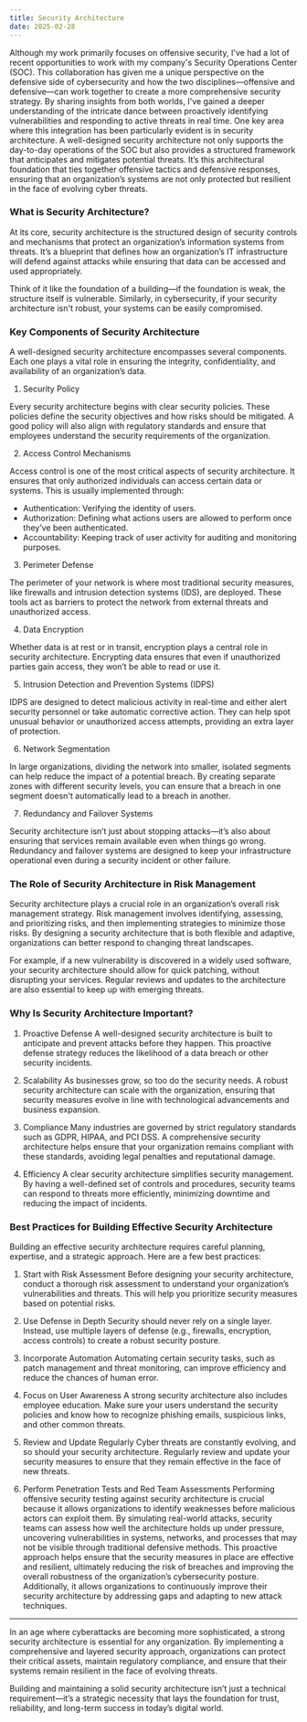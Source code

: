 ```yaml
---
title: Security Architecture
date: 2025-02-28
---
```


Although my work primarily focuses on offensive security, I've had a lot of recent opportunities to work with my company's Security Operations Center (SOC). This collaboration has given me a unique perspective on the defensive side of cybersecurity and how the two disciplines—offensive and defensive—can work together to create a more comprehensive security strategy. By sharing insights from both worlds, I've gained a deeper understanding of the intricate dance between proactively identifying vulnerabilities and responding to active threats in real time. One key area where this integration has been particularly evident is in security architecture. A well-designed security architecture not only supports the day-to-day operations of the SOC but also provides a structured framework that anticipates and mitigates potential threats. It’s this architectural foundation that ties together offensive tactics and defensive responses, ensuring that an organization’s systems are not only protected but resilient in the face of evolving cyber threats.

### What is Security Architecture?
At its core, security architecture is the structured design of security controls and mechanisms that protect an organization’s information systems from threats. It’s a blueprint that defines how an organization’s IT infrastructure will defend against attacks while ensuring that data can be accessed and used appropriately.

Think of it like the foundation of a building—if the foundation is weak, the structure itself is vulnerable. Similarly, in cybersecurity, if your security architecture isn't robust, your systems can be easily compromised.

### Key Components of Security Architecture
A well-designed security architecture encompasses several components. Each one plays a vital role in ensuring the integrity, confidentiality, and availability of an organization’s data.

1. Security Policy

Every security architecture begins with clear security policies. These policies define the security objectives and how risks should be mitigated. A good policy will also align with regulatory standards and ensure that employees understand the security requirements of the organization.

2. Access Control Mechanisms

Access control is one of the most critical aspects of security architecture. It ensures that only authorized individuals can access certain data or systems. This is usually implemented through:

  - Authentication: Verifying the identity of users.
  - Authorization: Defining what actions users are allowed to perform once they’ve been authenticated.
  - Accountability: Keeping track of user activity for auditing and monitoring purposes.

3. Perimeter Defense

The perimeter of your network is where most traditional security measures, like firewalls and intrusion detection systems (IDS), are deployed. These tools act as barriers to protect the network from external threats and unauthorized access.

4. Data Encryption

Whether data is at rest or in transit, encryption plays a central role in security architecture. Encrypting data ensures that even if unauthorized parties gain access, they won’t be able to read or use it.

5. Intrusion Detection and Prevention Systems (IDPS)

IDPS are designed to detect malicious activity in real-time and either alert security personnel or take automatic corrective action. They can help spot unusual behavior or unauthorized access attempts, providing an extra layer of protection.

6. Network Segmentation

In large organizations, dividing the network into smaller, isolated segments can help reduce the impact of a potential breach. By creating separate zones with different security levels, you can ensure that a breach in one segment doesn't automatically lead to a breach in another.

7. Redundancy and Failover Systems

Security architecture isn’t just about stopping attacks—it’s also about ensuring that services remain available even when things go wrong. Redundancy and failover systems are designed to keep your infrastructure operational even during a security incident or other failure.

### The Role of Security Architecture in Risk Management
Security architecture plays a crucial role in an organization’s overall risk management strategy. Risk management involves identifying, assessing, and prioritizing risks, and then implementing strategies to minimize those risks. By designing a security architecture that is both flexible and adaptive, organizations can better respond to changing threat landscapes.

For example, if a new vulnerability is discovered in a widely used software, your security architecture should allow for quick patching, without disrupting your services. Regular reviews and updates to the architecture are also essential to keep up with emerging threats.

### Why Is Security Architecture Important?
1. Proactive Defense
A well-designed security architecture is built to anticipate and prevent attacks before they happen. This proactive defense strategy reduces the likelihood of a data breach or other security incidents.

2. Scalability
As businesses grow, so too do the security needs. A robust security architecture can scale with the organization, ensuring that security measures evolve in line with technological advancements and business expansion.

3. Compliance
Many industries are governed by strict regulatory standards such as GDPR, HIPAA, and PCI DSS. A comprehensive security architecture helps ensure that your organization remains compliant with these standards, avoiding legal penalties and reputational damage.

4. Efficiency
A clear security architecture simplifies security management. By having a well-defined set of controls and procedures, security teams can respond to threats more efficiently, minimizing downtime and reducing the impact of incidents.

### Best Practices for Building Effective Security Architecture
Building an effective security architecture requires careful planning, expertise, and a strategic approach. Here are a few best practices:

1. Start with Risk Assessment
Before designing your security architecture, conduct a thorough risk assessment to understand your organization’s vulnerabilities and threats. This will help you prioritize security measures based on potential risks.

2. Use Defense in Depth
Security should never rely on a single layer. Instead, use multiple layers of defense (e.g., firewalls, encryption, access controls) to create a robust security posture.

3. Incorporate Automation
Automating certain security tasks, such as patch management and threat monitoring, can improve efficiency and reduce the chances of human error.

4. Focus on User Awareness
A strong security architecture also includes employee education. Make sure your users understand the security policies and know how to recognize phishing emails, suspicious links, and other common threats.

5. Review and Update Regularly
Cyber threats are constantly evolving, and so should your security architecture. Regularly review and update your security measures to ensure that they remain effective in the face of new threats.

6. Perform Penetration Tests and Red Team Assessments
Performing offensive security testing against security architecture is crucial because it allows organizations to identify weaknesses before malicious actors can exploit them. By simulating real-world attacks, security teams can assess how well the architecture holds up under pressure, uncovering vulnerabilities in systems, networks, and processes that may not be visible through traditional defensive methods. This proactive approach helps ensure that the security measures in place are effective and resilient, ultimately reducing the risk of breaches and improving the overall robustness of the organization’s cybersecurity posture. Additionally, it allows organizations to continuously improve their security architecture by addressing gaps and adapting to new attack techniques.

---
In an age where cyberattacks are becoming more sophisticated, a strong security architecture is essential for any organization. By implementing a comprehensive and layered security approach, organizations can protect their critical assets, maintain regulatory compliance, and ensure that their systems remain resilient in the face of evolving threats.

Building and maintaining a solid security architecture isn’t just a technical requirement—it’s a strategic necessity that lays the foundation for trust, reliability, and long-term success in today’s digital world.
